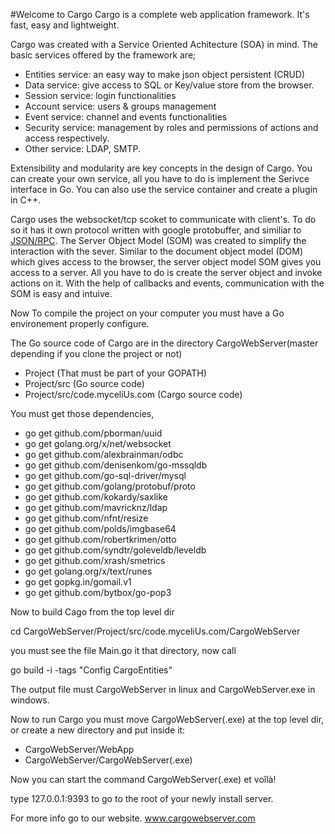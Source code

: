 #Welcome to Cargo 
Cargo is a complete web application framework. It's fast, easy and lightweight. 

Cargo was created with a Service Oriented Achitecture (SOA) in mind. The basic services offered by the framework are;

- Entities service: an easy way to make json object persistent (CRUD)
- Data service: give access to SQL or Key/value store from the browser.
- Session service: login functionalities
- Account service: users & groups management
- Event service: channel and events functionalities
- Security service: management by roles and permissions of actions and access respectively.
- Other service: LDAP, SMTP.

Extensibility and modularity are key concepts in the design of Cargo. You can create your own service, all you have to do is implement the Serivce interface in Go. You can also use the service container and create a plugin in C++.

Cargo uses the websocket/tcp scoket to communicate with client's. To do so it has it own protocol written with google protobuffer, and similiar to [JSON/RPC](https://github.com/CargoWebServer/CargoWebServer/blob/master/WebApp/Cargo/Apps/Cargo/proto/rpc.proto). The Server Object Model (SOM) was created to simplify the interaction with the sever. Similar to the document object model (DOM) which gives access to the browser, the server object model SOM gives you access to a server. All you have to do is create the server object and invoke actions on it. With the help of callbacks and events, communication with the SOM is easy and intuive.

Now To compile the project on your computer you must have a Go environement properly configure.

The Go source code of Cargo are in the directory 
CargoWebServer(master depending if you clone the project or not)
  * Project (That must be part of your GOPATH)
  * Project/src (Go source code)
  * Project/src/code.myceliUs.com (Cargo source code)
  
  You must get those dependencies,
  
- go get github.com/pborman/uuid
- go get golang.org/x/net/websocket
- go get github.com/alexbrainman/odbc
- go get github.com/denisenkom/go-mssqldb
- go get github.com/go-sql-driver/mysql
- go get github.com/golang/protobuf/proto
- go get github.com/kokardy/saxlike
- go get github.com/mavricknz/ldap
- go get github.com/nfnt/resize
- go get github.com/polds/imgbase64
- go get github.com/robertkrimen/otto
- go get github.com/syndtr/goleveldb/leveldb
- go get github.com/xrash/smetrics
- go get golang.org/x/text/runes
- go get gopkg.in/gomail.v1
- go get github.com/bytbox/go-pop3

Now to build Cago from the top level dir

cd CargoWebServer/Project/src/code.myceliUs.com/CargoWebServer

you must see the file Main.go it that directory, now call

go build -i -tags "Config CargoEntities"

The output file must CargoWebServer in linux and CargoWebServer.exe in windows.

Now to run Cargo you must move CargoWebServer(.exe) at the top level dir, or create a new directory and put inside it:

- CargoWebServer/WebApp
- CargoWebServer/CargoWebServer(.exe)

Now you can start the command CargoWebServer(.exe) et voîlà!

type 127.0.0.1:9393 to go to the root of your newly install server.

For more info go to our website.
www.cargowebserver.com
